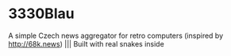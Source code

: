 # 3330Blau
A simple Czech news aggregator for retro computers (inspired by http://68k.news) ||| Built with real snakes inside
